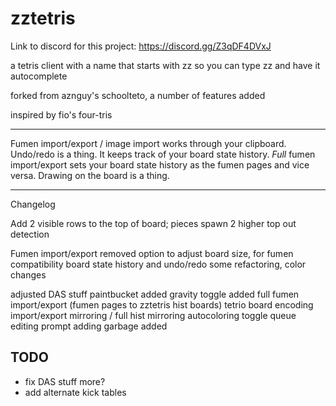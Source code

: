# zztetris

Link to discord for this project: <https://discord.gg/Z3qDF4DVxJ>

a tetris client with a name that starts with zz so you can type zz and have it autocomplete

forked from aznguy's schoolteto, a number of features added

inspired by fio's four-tris

---

Fumen import/export / image import works through your clipboard.  
Undo/redo is a thing. It keeps track of your board state history.
*Full* fumen import/export sets your board state history as the fumen pages and vice versa.
Drawing on the board is a thing.

---

Changelog

Add 2 visible rows to the top of board; pieces spawn 2 higher
top out detection

Fumen import/export
removed option to adjust board size, for fumen compatibility
board state history and undo/redo
some refactoring, color changes

adjusted DAS stuff
paintbucket added
gravity toggle added
full fumen import/export (fumen pages to zztetris hist boards)
tetrio board encoding import/export
mirroring / full hist mirroring
autocoloring toggle
queue editing prompt
adding garbage added

## TODO

- fix DAS stuff more?
- add alternate kick tables
